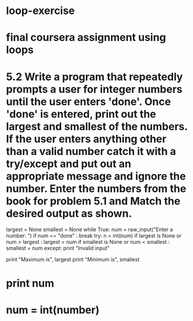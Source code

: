 # loop-exercise
# final coursera assignment using loops

# 5.2 Write a program that repeatedly prompts a user for integer numbers until the user enters 'done'. Once 'done' is entered, print out the largest and smallest of the numbers. If the user enters anything other than a valid number catch it with a try/except and put out an appropriate message and ignore the number. Enter the numbers from the book for problem 5.1 and Match the desired output as shown.

largest = None
smallest = None
while True:
    num = raw_input("Enter a number: ")
    if num == "done" : break
    try:
        n = int(num)
        if largest is None or num > largest :
            largest = num
        if smallest is None or num < smallest :
            smallest = num
    except:
   		print "Invalid input"

print "Maximum is", largest
print "Minimum is", smallest

  # print num
  # num = int(number)
    
